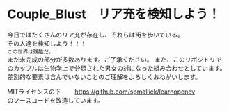 # Couple_Blust　リア充を検知しよう！
今日ではたくさんのリア充が存在し、それらは街を歩いている。   
その人達を検知しよう！！！   
`この世界は残酷だ。`  
まだ未完成の部分が多数あります。ご了承ください。
また、このリポジトリでのカップルは生物学上で分類された男女の対になった組み合わせとしています。
差別的な要素は含んでいないことのご理解をよろしくおねがいします。

MITライセンスの下　　
https://github.com/spmallick/learnopencv  
のソースコードを改造しています。
